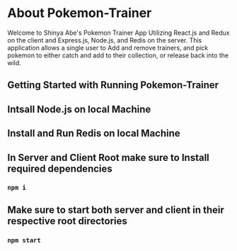 # About Pokemon-Trainer

Welcome to Shinya Abe's Pokemon Trainer App Utilizing React.js and 
Redux on the client and Express.js, Node.js, and Redis on the server.
This application allows a single user to Add and remove trainers, and 
pick pokemon to either catch and add to their collection, or 
release back into the wild.

## Getting Started with Running Pokemon-Trainer

## Intsall Node.js on local Machine
## Install and Run Redis on local Machine

## In Server and Client Root make sure to Install required dependencies
### `npm i`

## Make sure to start both server and client in their respective root directories
### `npm start`

